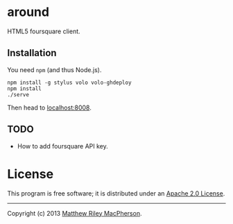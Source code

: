 around
======

HTML5 foursquare client.

## Installation ##

You need `npm` (and thus Node.js).

    npm install -g stylus volo volo-ghdeploy
    npm install
    ./serve

Then head to [localhost:8008](http://localhost:8008/).

## TODO ##

 * How to add foursquare API key.

# License #

This program is free software; it is distributed under an
[Apache 2.0 License](http://github.com/tofumatt/around/blob/master/LICENSE).

---

Copyright (c) 2013 [Matthew Riley MacPherson](http://lonelyvegan.com).
